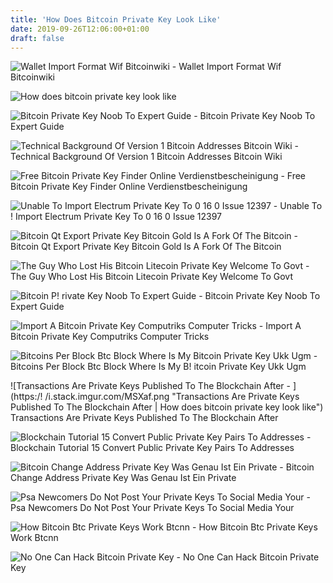 ```yaml
---
title: 'How Does Bitcoin Private Key Look Like'
date: 2019-09-26T12:06:00+01:00
draft: false
---
```


![Wallet Import Format Wif Bitcoinwiki - ](https://en.bitcoinwiki.org/upload/en/images/thumb/b/b1/Paper_wallet.png/500px-Paper_wallet.png "Wallet Import Format Wif Bitcoinwiki | How does bitcoin private key look like") Wallet Import Format Wif Bitcoinwiki

![How does bitcoin private key look like](http://standort-aktiv.at/img/f0dd508648f1e0922c179148854a043e.jpg "How does bitcoin private key look like") 

![Bitcoin Private Key Noob To Expert Guide - ](https://themoneymongers.com/wp-content/uploads/2018/11/Public-Key-Cryptography.png "Bitcoin Private Key Noob To Expert Guide | How does bitcoin private key look like") Bitcoin Private Key Noob To Expert Guide

![Technical Background Of Version 1 Bitcoin Addresses Bitcoin Wiki - ](https://en.bitcoin.it/w/images/en/9/9b/PubKeyToAddr.png "Technical Background Of Version 1 Bitcoin Addresses Bitcoin Wiki | How does bitcoin private key look like") Technical Background Of Version 1 Bitcoin Addresses Bitcoin Wiki

![Free Bitcoin Private Key Finder Online Verdienstbescheinigung - ](http://standort-aktiv.at/img/f0dd508648f1e0922c179148854a043e.jpg "Free Bitcoin Private Key Finder Online Verdienstbescheinigung | How does bitcoin private key look like") Free Bitcoin Private Key Finder Online Verdienstbescheinigung

![Unable To Import Electrum Private Key To 0 16 0 Issue 12397 - ](https://user-images.githubusercontent.com/227442/36033194-fc38daa4-0db8-11e8-803a-3586aea2c689.png "Unable To Import Electrum Private Key To 0 16 0 Issue 12397 | How does bitcoin private key look like") Unable To ! Import Electrum Private Key To 0 16 0 Issue 12397

![Bitcoin Qt Export Private Key Bitcoin Gold Is A Fork Of The Bitcoin - ](http://movitas.de/img/659585875e0db0401a64d9bb394e40e2.png "Bitcoin Qt Export Private Key Bitcoin Gold Is A Fork Of The Bitcoin | How does bitcoin private key look like") Bitcoin Qt Export Private Key Bitcoin Gold Is A Fork Of The Bitcoin

![The Guy Who Lost His Bitcoin Litecoin Private Key Welcome To Govt - ](https://image.slidesharecdn.com/bitcoinsecretsunleashed-170521173116/95/bitcoin-secrets-unleashed-22-638.jpg?cb\u003d1495620799 "The Guy Who Lost His Bitcoin Litecoin Private Key Welcome To Govt | How does bitcoin private key look like") The Guy Who Lost His Bitcoin Litecoin Private Key Welcome To Govt

![Bitcoin P!   rivate Key Noob To Expert Guide - ](https://themoneymongers.com/wp-content/uploads/2018/11/Bitcoin-Private-Key-Formate.png "Bitcoin Private Key Noob To Expert Guide | How does bitcoin private key look like") Bitcoin Private Key Noob To Expert Guide

![Import A Bitcoin Private Key Computriks Computer Tricks - ](http://computriks.com/res/base/289/image/bitcoinImportPrivateKey01.png?1441069798846 "Import A Bitcoin Private Key Computriks Computer Tricks | How does bitcoin private key look like") Import A Bitcoin Private Key Computriks Computer Tricks

![Bitcoins Per Block Btc Block Where Is My Bitcoin Private Key Ukk Ugm - ](https://image.slidesharecdn.com/00intro-170423173508/95/bitcoin-and-blockchain-technology-an-introduction-34-638.jpg?cb\u003d1502793731 "Bitcoins Per Block Btc Block Where Is My Bitcoin Private Key Ukk Ugm | How does bitcoin private key look like") Bitcoins Per Block Btc Block Where Is My B! itcoin Private Key Ukk Ugm

![Transactions Are Private Keys Published To The Blockchain After - ](https:/!   /i.stack.imgur.com/MSXaf.png "Transactions Are Private Keys Published To The Blockchain After | How does bitcoin private key look like") Transactions Are Private Keys Published To The Blockchain After

![Blockchain Tutorial 15 Convert Public Private Key Pairs To Addresses - ](https://i.ytimg.com/vi/ZwC7FsGG25Y/maxresdefault.jpg "Blockchain Tutorial 15 Convert Public Private Key Pairs To Addresses | How does bitcoin private key look like") Blockchain Tutorial 15 Convert Public Private Key Pairs To Addresses

![Bitcoin Change Address Private Key Was Genau Ist Ein Private - ](http://leckerli.at/img/91c69ac859c0b7f3eab58ad6d8b2474a.png "Bitcoin Change Address Private Key Was Genau Ist Ein Private | How does bitcoin private key look !   like") Bitcoin Change Address Private Key Was Genau Ist Ein Private

![Psa Newcomers Do Not Post Your Private Keys To Social Media Your - ](https://i.redd.it/wg3tcowg5p101.jpg "Psa Newcomers Do Not Post Your Private Keys To Social Media Your | How does bitcoin private key look like") Psa Newcomers Do Not Post Your Private Keys To Social Media Your

![How Bitcoin Btc Private Keys Work Btcnn - ](https://www.btcnn.com/wp-content/uploads/2019/02/private-keys-printed-696x392.jpg "How Bitcoin Btc Private Keys Work Btcnn | How does bitcoin private key look like") How Bitcoin Btc Private Keys Work Btcnn

![No One Can Hack Bitcoin Private Key - ](https://i.ytimg.com/vi/pX401ToqID8/maxresdefault.jpg "No One Can Hack Bitcoin Private Key | How does bitcoin private key lo!   ok like") No One Can Hack Bitcoin Private Key